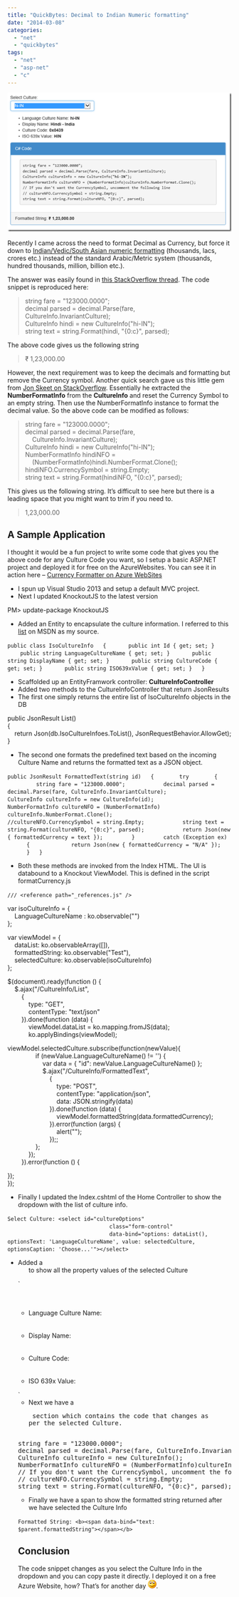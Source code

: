 ```yaml
---
title: "QuickBytes: Decimal to Indian Numeric formatting"
date: "2014-03-08"
categories: 
  - "net"
  - "quickbytes"
tags: 
  - "net"
  - "asp-net"
  - "c"
---
```


[![image](images/image_thumb.png "image")](http://sumitmaitra.files.wordpress.com/2014/03/image.png)

Recently I came across the need to format Decimal as Currency, but force it down to [Indian/Vedic/South Asian numeric formatting](https://en.wikipedia.org/wiki/South_Asian_numbering_system "Indian Numbering System") (thousands, lacs, crores etc.) instead of the standard Arabic/Metric system (thousands, hundred thousands, million, billion etc.).

The answer was easily found in [this StackOverflow thread](http://stackoverflow.com/questions/12492567/how-do-i-convert-string-to-indian-money-format "Stack Overflow: How do I convert string to Indian Money format?"). The code snippet is reproduced here:

> string fare = "123000.0000";  
> decimal parsed = decimal.Parse(fare,  
> CultureInfo.InvariantCulture);  
> CultureInfo hindi = new CultureInfo("hi-IN");  
> string text = string.Format(hindi, "{0:c}", parsed);

The above code gives us the following string

> ₹ 1,23,000.00

However, the next requirement was to keep the decimals and formatting but remove the Currency symbol. Another quick search gave us this little gem from [Jon Skeet on StackOverflow](http://stackoverflow.com/a/1048669/710962 "Format a double value like currency but without the currency sign (C#)"). Essentially he extracted the **NumberFormatInfo** from the **CultureInfo** and reset the Currency Symbol to an empty string. Then use the NumberFormatInfo instance to format the decimal value. So the above code can be modified as follows:

> string fare = "123000.0000";  
> decimal parsed = decimal.Parse(fare,  
>     CultureInfo.InvariantCulture);  
> CultureInfo hindi = new CultureInfo("hi-IN");  
> NumberFormatInfo hindiNFO =  
>     (NumberFormatInfo)hindi.NumberFormat.Clone();  
> hindiNFO.CurrencySymbol = string.Empty;  
> string text = string.Format(hindiNFO, "{0:c}", parsed);

This gives us the following string. It’s difficult to see here but there is a leading space that you might want to trim if you need to.

> 1,23,000.00

## A Sample Application

I thought it would be a fun project to write some code that gives you the above code for any Culture Code you want, so I setup a basic ASP.NET project and deployed it for free on the AzureWebsites. You can see it in action here – [Currency Formatter on Azure WebSites](http://currencyformatter.azurewebsites.net/ "Currency Formatter on Azure WebSites")

- I spun up Visual Studio 2013 and setup a default MVC project.
- Next I updated KnockoutJS to the latest version

PM> update-package KnockoutJS

- Added an Entity to encapsulate the culture information. I referred to this [list](http://msdn.microsoft.com/en-us/library/ee825488(v=CS.20).aspx "Culture Info") on MSDN as my source.

`public class IsoCultureInfo  
{  
    public int Id { get; set; }  
    public string LanguageCultureName { get; set; }  
    public string DisplayName { get; set; }  
    public string CultureCode { get; set; }  
    public string ISO639xValue { get; set; }  
}  
`

- Scaffolded up an EntityFramwork controller: **CultureInfoController**
- Added two methods to the CultureInfoController that return JsonResults
- The first one simply returns the entire list of IsoCultureInfo objects in the DB

public JsonResult List()  
{  
    return Json(db.IsoCultureInfoes.ToList(), JsonRequestBehavior.AllowGet);  
}

- The second one formats the predefined text based on the incoming Culture Name and returns the formatted text as a JSON object.

`public JsonResult FormattedText(string id)  
{  
     try  
     {  
         string fare = "123000.0000";  
         decimal parsed = decimal.Parse(fare, CultureInfo.InvariantCulture);  
         CultureInfo cultureInfo = new CultureInfo(id);  
         NumberFormatInfo cultureNFO = (NumberFormatInfo) cultureInfo.NumberFormat.Clone();  
         //cultureNFO.CurrencySymbol = string.Empty;  
         string text = string.Format(cultureNFO, "{0:c}", parsed);  
         return Json(new { formattedCurrency = text });  
      }  
      catch (Exception ex)  
      {  
          return Json(new { formattedCurrency = "N/A" });  
      }  
}`

- Both these methods are invoked from the Index HTML. The UI is databound to a Knockout ViewModel. This is defined in the script formatCurrency.js

`/// <reference path="_references.js" />`

var isoCultureInfo = {  
    LanguageCultureName : ko.observable("")  
};

var viewModel = {  
    dataList: ko.observableArray(\[\]),  
    formattedString: ko.observable("Test"),  
    selectedCulture: ko.observable(isoCultureInfo)  
};

$(document).ready(function () {  
    $.ajax("/CultureInfo/List",  
        {  
            type: "GET",  
            contentType: "text/json"  
        }).done(function (data) {  
            viewModel.dataList = ko.mapping.fromJS(data);  
            ko.applyBindings(viewModel);

 viewModel.selectedCulture.subscribe(function(newValue){  
                if (newValue.LanguageCultureName() != '') {  
                    var data = { "id": newValue.LanguageCultureName() };  
                    $.ajax("/CultureInfo/FormattedText",  
                        {  
                            type: "POST",  
                            contentType: "application/json",  
                            data: JSON.stringify(data)  
                        }).done(function (data) {  
                            viewModel.formattedString(data.formattedCurrency);  
                        }).error(function (args) {  
                            alert("");  
                        });;  
                };  
            });  
        }).error(function () {

 });  
});

- Finally I updated the Index.cshtml of the Home Controller to show the dropdown with the list of culture info.

 `Select Culture: <select id="cultureOptions"  
                                class="form-control"  
                                data-bind="options: dataList(), optionsText: 'LanguageCultureName', value: selectedCulture, optionsCaption: 'Choose...'"></select>`

- Added a <ul> to show all the property values of the selected Culture

`<ul>  
    <li>Language Culture Name: <b><span data-bind="text: LanguageCultureName"></span></b></li>  
    <li>Display Name: <b><span data-bind="text: DisplayName"></span></b></li>  
    <li>Culture Code: <b><span data-bind="text: CultureCode"></span></b></li>  
    <li>ISO 639x Value: <b><span data-bind="text: ISO639xValue"></span></b></li>  
</ul>`

- Next we have a <pre> section which contains the code that changes as per the selected Culture.

<pre>  
string fare = "123000.0000";  
decimal parsed = decimal.Parse(fare, CultureInfo.InvariantCulture);  
CultureInfo cultureInfo = new CultureInfo(<b><span id="currentCulture" data-bind="text: LanguageCultureName"></span></b>);  
NumberFormatInfo cultureNFO = (NumberFormatInfo)cultureInfo.NumberFormat.Clone();  
// If you don't want the CurrencySymbol, uncomment the following line  
// cultureNFO.CurrencySymbol = string.Empty;  
string text = string.Format(cultureNFO, "{0:c}", parsed);  
</pre>

- Finally we have a span to show the formatted string returned after we have selected the Culture Info

`Formatted String: <b><span data-bind="text: $parent.formattedString"></span></b>`

## Conclusion

The code snippet changes as you select the Culture Info in the dropdown and you can copy paste it directly. I deployed it on a free Azure Website, how? That’s for another day ![Smile](images/wlemoticon-smile.png).
